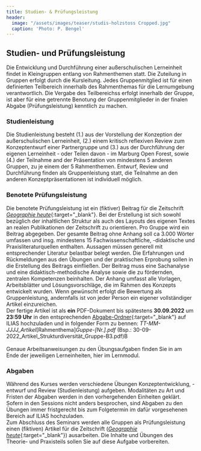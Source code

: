 ```yaml
---
title: Studien- & Prüfungsleistung
header:
  image: "/assets/images/teaser/studis-holzstoss Cropped.jpg"
  caption: 'Photo: P. Bengel'
---
```


## Studien- und Prüfungsleistung

Die Entwicklung und Durchführung einer außerschulischen Lerneinheit findet in Kleingruppen entlang von Rahmenthemen statt. 
Die Zuteilung in Gruppen erfolgt durch die Kursleitung. 
Jedes Gruppenmitglied ist für einen definierten Teilbereich innerhalb des Rahmenthemas für die Lernumgebung verantwortlich. 
Die Vergabe des Teilbereichss erfolgt innerhalb der Gruppe, ist aber für eine getrennte Benotung der Gruppenmitglieder in der finalen Abgabe (Prüfungsleistung) kenntlich zu machen.

<!--
Die Rahmenthemen sind (nach Freischaltung) in der Einheit [Theoretische Grundlagen II](https://geomoer.github.io/moer-l3-aslo/unit02/unit02-03_learning_material.html){:target="_blank"} zu finden.
-->

### Studienleistung
Die Studienleistung besteht (1.) aus der Vorstellung der Konzeption der außerschulischen Lerneinheit, 
(2.) einem kritisch reflexiven Review zum Konzeptentwurf einer Partnergruppe und (3.) aus der Durchführung der eigenen Lerneinheit - oder Teilen davon - im Marburg Open Forest, 
sowie (4.) der Teilnahme and der Präsentation von mindestens 5 anderen Gruppen, zu je einem der 5 Rahmenthemen. 
Entwurf, Review und Durchführung finden als Gruppenleistung statt, die Teilnahme an den anderen Konzeptpräsentationen ist individuell möglich.

### Benotete Prüfungsleistung
Die benotete Prüfungsleistung ist ein (fiktiver) Beitrag für die Zeitschrift [_Geographie heute_](https://www.friedrich-verlag.de/shop/sekundarstufe/erdkunde/fachzeitschriften/geographie-heute){:target="_blank"}. 
Bei der Erstellung ist sich sowohl bezüglich der inhaltlichen Struktur als auch des Layouts des eigenen Textes an realen Publikationen der Zeitschrift zu orientieren. 
Pro Gruppe wird ein Beitrag abgegeben. 
Der gesamte Beitrag ohne Anhang soll ca 3.000 Wörter umfassen und insg. mindestens 15 Fachwissenschaftliche, -didaktische und Praxisliteraturquellen enthalten.
Aussagen müssen generell mit entsprechender Literatur belastbar belegt werden. 
Die Erfahrungen und Rückmeldungen aus den Übungen und der praktischen Erprobung sollen in die Erstellung des Beitrags einfließen. 
Der Beitrag muss eine Sachanalyse und eine didaktisch-methodische Analyse sowie die zu fördernden, zentralen Kompetenzen beinhalten. 
Der Anhang umfasst alle Vorlagen, Arbeitsblätter und Lösungsvorschläge, die im Rahmen des Konzepts entwickelt wurden. 
Wenn gewünscht erfolgt die Bewertung als Gruppenleistung, andernfalls ist von jeder Person ein eigener vollständiger Artikel einzureichen.<br>
Der fertige Artikel ist als **ein** PDF-Dokument bis spätestens **30.09.2022** um **23:59 Uhr** in den entsprechenden [Abgabe-Ordner](https://ilias.uni-marburg.de/goto.php?target=crs_2862848&client_id=UNIMR){:target="_blank"} auf ILIAS hochzuladen und in folgender Form zu bennen: _TT-MM-JJJJ_Artikel_[Rahmenthema]_Guppe-[Nr.].pdf_ (Bsp.: 30-09-2022_Artikel_Strukturdiversität_Gruppe-B3.pdf)B
<br> <br> Genaue Arbeitsanweisungen zu den Übungsaufgaben finden Sie in am Ende der jeweiligen Lerneinheiten, hier im Lernmodul. <br>

### Abgaben
Während des Kurses werden verschiedene Übungen Konzeptentwicklung, -entwurf und Review (Studienleistung) aufgeben.
Modalitäten zu Art und Fristen der Abgaben werden in den vorhergehenden Einheiten geklärt.
Sofern in den Sessions nicht anders besprochen, sind Abgaben zu den Übungen immer fristgerecht bis zum Folgetermin im dafür vorgesehenen Bereich auf ILIAS hochzuladen. <br> 
Zum Abschluss des Seminars werden alle Gruppen als Prüfungsleistung einen (fiktiven) Artikel für die Zeitschrift ([_Geographie heute_](https://www.friedrich-verlag.de/shop/sekundarstufe/erdkunde/fachzeitschriften/geographie-heute){:target="_blank"}) ausarbeiten. 
Die Inhalte und Übungen des Theorie- und Praxisteils sollen Sie auf diese Aufgabe vorbereiten. <br>


 

